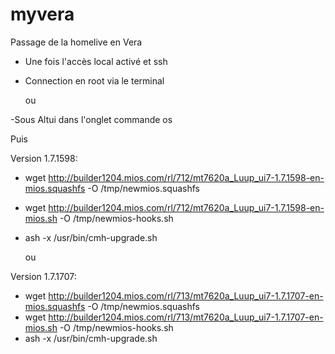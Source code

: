 # myvera
Passage de la homelive en Vera

- Une fois l'accès local activé et ssh

- Connection en root via le terminal

  ou

-Sous Altui dans l'onglet commande os


Puis

Version 1.7.1598:

- wget http://builder1204.mios.com/rl/712/mt7620a_Luup_ui7-1.7.1598-en-mios.squashfs -O /tmp/newmios.squashfs
- wget http://builder1204.mios.com/rl/712/mt7620a_Luup_ui7-1.7.1598-en-mios.sh -O /tmp/newmios-hooks.sh
- ash -x /usr/bin/cmh-upgrade.sh

  ou 


Version 1.7.1707:

- wget http://builder1204.mios.com/rl/713/mt7620a_Luup_ui7-1.7.1707-en-mios.squashfs -O /tmp/newmios.squashfs
- wget http://builder1204.mios.com/rl/713/mt7620a_Luup_ui7-1.7.1707-en-mios.sh -O /tmp/newmios-hooks.sh
- ash -x /usr/bin/cmh-upgrade.sh

